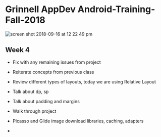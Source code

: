 # Grinnell AppDev Android-Training-Fall-2018

![screen shot 2018-09-16 at 12 22 49 pm](https://user-images.githubusercontent.com/20831683/45599089-48662500-b9ab-11e8-927a-c8d5f31b88f2.png)

## Week 4
- Fix with any remaining issues from project
- Reiterate concepts from previous class
- Review different types of layouts, today we are using Relative Layout
- Talk about dp, sp
- Talk about padding and margins

- Walk through project
- Picasso and Glide image download libraries, caching, adapters
- 